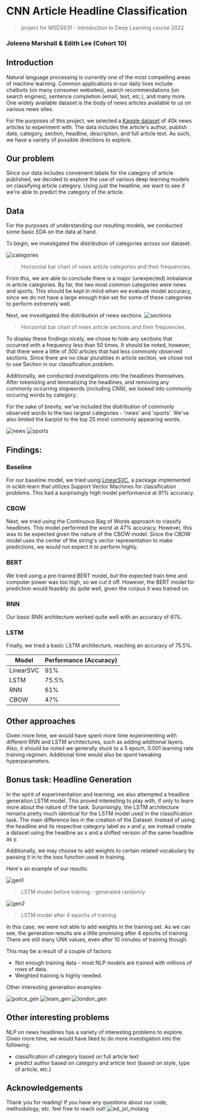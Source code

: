 # CNN Article Headline Classification
> project for MSDS631 - Introduction to Deep Learning course 2022
### Joleena Marshall & Edith Lee (Cohort 10)

## Introduction
Natural language processing is currently one of the most compelling areas of machine learning. Common applications in our daily lives include chatbots (on many consumer websites), search recommendations (on search engines), sentence completion (email, text, etc.), and many more. One widely available dataset is the body of news articles available to us on various news sites. 

For the purposes of this project, we selected a [Kaggle dataset](https://www.kaggle.com/datasets/hadasu92/cnn-articles-after-basic-cleaning) of 40k news articles to experiment with. The data includes the article's author, publish date, category, section, headline, description, and full article text. As such, we have a variety of possible directions to explore.

## Our problem
Since our data includes convenient labels for the category of article published, we decided to explore the use of various deep learning models on classifying article category. Using just the headline, we want to see if we're able to predict the category of the article.

## Data
For the purposes of understanding our resulting models, we conducted some basic EDA on the data at hand.

To begin, we investigated the distribution of categories across our dataset.

![categories](https://user-images.githubusercontent.com/25912759/176734674-134be288-f667-4171-a5aa-5317a71d288e.png)
> Horizontal bar chart of news article categories and their frequencies.

From this, we are able to conclude there is a major (unexpected) imbalance in article categories. By far, the two most common categories were news and sports. This should be kept in mind when we evaluate model accuracy, since we do not have a large enough train set for some of these categories to perform extremely well.

Next, we investigated the distribution of news sections.
![sections](https://user-images.githubusercontent.com/25912759/176734729-5c6e3416-5c89-4b40-ac76-869b61e07690.png)
> Horizontal bar chart of news article sections and their frequencies.

To display these findings nicely, we chose to hide any sections that occurred with a frequency less than 50 times. It should be noted, however, that there were a little of 300 articles that had less commonly observed sections. Since there are no clear pluralities in article section, we chose not to use Section in our classification problem.

Additionally, we conducted investigations into the headlines themselves. After tokenizing and lemmatizing the headlines, and removing any commonly occurring stopwords (including CNN), we looked into commonly occuring words by category. 

For the sake of brevity, we've included the distribution of commonly observed words to the two largest categories - 'news' and 'sports'. We've also limited the barplot to the top 25 most commonly appearing words.

![news](https://user-images.githubusercontent.com/25912759/176734750-f991bae9-7d50-4870-b457-3dcbde2adae2.png)
![sports](https://user-images.githubusercontent.com/25912759/176734769-2ae2505e-10fe-4924-ae85-a0eb3a454dd8.png)


## Findings:

### Baseline
For our baseline model, we tried using [LinearSVC](https://scikit-learn.org/stable/modules/generated/sklearn.svm.LinearSVC.html), a package implemented in scikit-learn that utilizes Support Vector Machines for classification problems. This had a surprisingly high model performance at 91% accuracy. 
### CBOW
Next, we tried using the Continuous Bag of Words approach to classify headlines. This model performed the worst at 47% accuracy. However, this was to be expected given the nature of the CBOW model. Since the CBOW model uses the center of the string's vector representation to make predictions, we would not expect it to perform highly.
### BERT
We tried using a pre-trained BERT model, but the expected train time and computer power was too high, so we cut it off. However, the BERT model for prediction would feasibly do quite well, given the corpus it was trained on.
### RNN
Our basic RNN architecture worked quite well with an accuracy of 61%.
### LSTM
Finally, we tried a basic LSTM architecture, reaching an accuracy of 75.5%.

| Model | Performance (Accuracy) |
| --- | --- |
| LinearSVC |  91% |
| LSTM | 75.5% |
| RNN | 61% |
| CBOW | 47% |

## Other approaches
Given more time, we would have spent more time experimenting with different RNN and LSTM architectures, such as adding additional layers. Also, it should be noted we generally stuck to a 5 epoch, 0.001 learning rate training regimen. Additional time would also be spent tweaking hyperparameters.

## Bonus task: Headline Generation
In the spirit of experimentation and learning, we also attempted a headline generation LSTM model. This proved interesting to play with, if only to learn more about the nature of the task. Surprisingly, the LSTM architecture remains pretty much identical for the LSTM model used in the classification task. The main difference lies in the creation of the Dataset. Instead of using the headline and its respective category label as x and y, we instead create a dataset using the headline as x and a shifted version of the same headline as y.

Additionally, we may choose to add weights to certain related vocabulary by passing it in to the loss function used in training.

Here's an example of our results:

![gen1](https://user-images.githubusercontent.com/25912759/176728120-74f67bf6-cc8d-496c-b7e8-fe449b891b72.png)
> LSTM model before training - generated randomly

![gen2](https://user-images.githubusercontent.com/25912759/176728186-0a478dc9-f491-4e92-8d7d-91d1761f5320.png)
> LSTM model after 4 epochs of training

In this case, we were not able to add weights in the training set. As we can see, the generation results are a little promising after 4 epochs of training. There are still many UNK values, even after 10 minutes of training though. 

This may be a result of a couple of factors:
* Not enough training data - most NLP models are trained with millions of rows of data.
* Weighted training is highly needed.

Other interesting generation examples:

![police_gen](https://user-images.githubusercontent.com/25912759/176731308-32679402-97d8-491d-bffb-334bbeb23d69.png)
![team_gen](https://user-images.githubusercontent.com/25912759/176731348-cfac098c-a887-4b04-8130-fc287d6e316f.png)
![london_gen](https://user-images.githubusercontent.com/25912759/176731375-5b992606-d7c5-4b6e-9aa0-90a2df33dd9b.png)

## Other interesting problems
NLP on news headlines has a variety of interesting problems to explore. Given more time, we would have liked to do more investigation into the following:
* classification of category based on full article text
* predict author based on category and article text (based on style, type of article, etc.)

## Acknowledgements
Thank you for reading! If you have any questions about our code, methodology, etc. feel free to reach out! 
![ed_jol_molang](https://user-images.githubusercontent.com/25912759/176145234-ca153733-eb52-493c-b58c-c65cf17d76a5.png)
